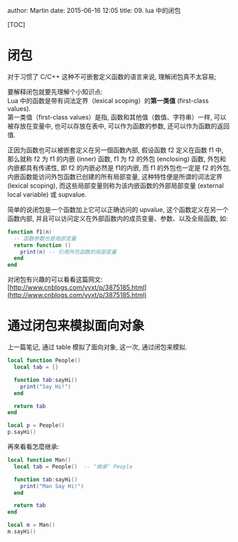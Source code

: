 author: Martin
date: 2015-06-16 12:05
title: 09. lua 中的闭包

[TOC]

# 闭包
对于习惯了 C/C++ 这种不可嵌套定义函数的语言来说, 理解闭包真不太容易;

要解释闭包就要先理解个小知识点:<br>
Lua 中的函数是带有词法定界（lexical scoping）的**第一类值** (first-class values).<br>
第一类值（first-class values）是指, 函数和其他值（数值、字符串）一样, 可以被存放在变量中, 也可以存放在表中, 可以作为函数的参数, 还可以作为函数的返回值.

正因为函数也可以被嵌套定义在另一個函数內部, 假设函数 f2 定义在函数 f1 中, 那么就称 f2 为 f1 的内嵌 (inner) 函数, f1 为 f2 的外包 (enclosing) 函数, 外包和内嵌都具有传递性, 即 f2 的内嵌必然是 f1的内嵌, 而 f1 的外包也一定是 f2 的外包, 内嵌函数能访问外包函数已创建的所有局部变量, 这种特性便是所谓的词法定界 (lexical scoping), 而这些局部变量则称为该内嵌函数的外部局部变量 (external local variable) 或 supvalue.

简单的说闭包是一个函数加上它可以正确访问的 upvalue, 这个函数定义在另一个函数内部, 并且可以访问定义在外部函数内的成员变量、参数、以及全局函数, 如:

```lua
function f1(n)
  -- 函数参数也是局部变量
  return function ()
    print(n) -- 引用外包函数的局部变量
  end
end
```

对闭包有兴趣的可以看看这篇网文: [http://www.cnblogs.com/yyxt/p/3875185.html](http://www.cnblogs.com/yyxt/p/3875185.html)

# 通过闭包来模拟面向对象
上一篇笔记, 通过 table 模拟了面向对象, 这一次, 通过闭包来模拟.

```lua
local function People()
  local tab = {}

  function tab:sayHi()
    print("Say Hi!")
  end

  return tab
end

local p = People()
p.sayHi()
```


再來看看怎麼继承:

```lua
local function Man()
  local tab = People()  -- "继承" People

  function tab:sayHi()
    print("Man Say Hi!")
  end

  return tab
end

local m = Man()
m.sayHi()
```
